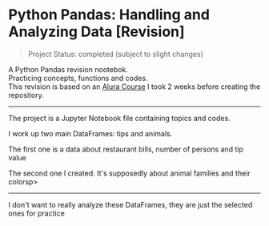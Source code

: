 # Python Pandas: Handling and Analyzing Data [Revision]
> Project Status: completed (subject to slight changes)

A Python Pandas revision nootebok. <br/>
Practicing concepts, functions and codes. <br/>
This revision is based on an [Alura Course](https://cursos.alura.com.br/course/introducao-python-pandas) I took 2 weeks before creating the repository.
<div>
<hr>
<p>The project is a Jupyter Notebook file containing topics and codes.<p/>
<p>I work up two main DataFrames: tips and animals.<p/>
<p>The first one is a data about restaurant bills, number of persons and tip value<p>
<p>The second one I created. It's supposedly about animal families and their colorsp>
<hr>
<p>I don't want to really analyze these DataFrames, they are just the selected ones for practice<p>
